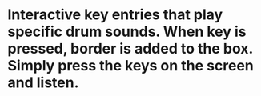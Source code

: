 # Interactive key entries that play specific drum sounds. When key is pressed, border is added to the box. Simply press the keys on the screen and listen.
